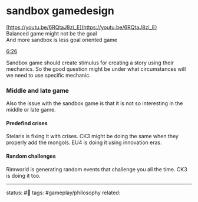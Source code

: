 # sandbox gamedesign


[https://youtu.be/6RQtaJ8zi_E](https://youtu.be/6RQtaJ8zi_E)  
Balanced game might not be the goal  
And more sandbox is less goal oriented game

[6:26](https://www.youtube.com/watch?v=6RQtaJ8zi_E&t=386)

Sandbox game should create stimulus for creating a story using their mechanics. So the good question might be under what circumstances will we need to use specific mechanic.

### Middle and late game
Also the issue with the sandbox game is that it is not so interesting in the middle or late game. 

#### Predefind crises
Stelaris is fixing it with crises. CK3 might be doing the same when they properly add the mongols. EU4 is doing it using innovation eras.

#### Random challenges
Rimworld is generating random events that challenge you all the time. CK3 is doing it too.



---
status: #🌱
tags: #gameplay/philosophy
related: 